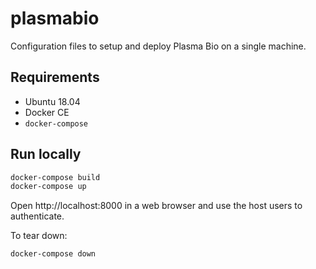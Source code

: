 # plasmabio

Configuration files to setup and deploy Plasma Bio on a single machine.

## Requirements

- Ubuntu 18.04
- Docker CE
- `docker-compose`

## Run locally

```bash
docker-compose build
docker-compose up
```

Open http://localhost:8000 in a web browser and use the host users to authenticate.

To tear down:

```bash
docker-compose down
```